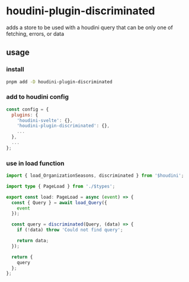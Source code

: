 # houdini-plugin-discriminated

adds a store to be used with a houdini query that can be only one of fetching, errors, or data

## usage

### install

```sh
pnpm add -D houdini-plugin-discriminated
```

### add to houdini config

```js
const config = {
  plugins: {
    'houdini-svelte': {},
    'houdini-plugin-discriminated': {},
    ...
  },
  ...
};
```

### use in load function

```ts
import { load_OrganizationSeasons, discriminated } from '$houdini';

import type { PageLoad } from './$types';

export const load: PageLoad = async (event) => {
  const { Query } = await load_Query({
    event
  });

  const query = discriminated(Query, (data) => {
    if (!data) throw 'Could not find query';

    return data;
  });

  return {
    query
  };
};
```
